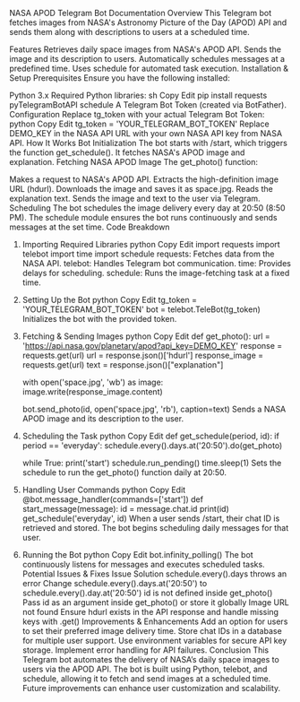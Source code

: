 NASA APOD Telegram Bot Documentation
Overview
This Telegram bot fetches images from NASA's Astronomy Picture of the Day (APOD) API and sends them along with descriptions to users at a scheduled time.

Features
Retrieves daily space images from NASA's APOD API.
Sends the image and its description to users.
Automatically schedules messages at a predefined time.
Uses schedule for automated task execution.
Installation & Setup
Prerequisites
Ensure you have the following installed:

Python 3.x
Required Python libraries:
sh
Copy
Edit
pip install requests pyTelegramBotAPI schedule
A Telegram Bot Token (created via BotFather).
Configuration
Replace tg_token with your actual Telegram Bot Token:
python
Copy
Edit
tg_token = 'YOUR_TELEGRAM_BOT_TOKEN'
Replace DEMO_KEY in the NASA API URL with your own NASA API key from NASA API.
How It Works
Bot Initialization
The bot starts with /start, which triggers the function get_schedule().
It fetches NASA's APOD image and explanation.
Fetching NASA APOD Image
The get_photo() function:

Makes a request to NASA's APOD API.
Extracts the high-definition image URL (hdurl).
Downloads the image and saves it as space.jpg.
Reads the explanation text.
Sends the image and text to the user via Telegram.
Scheduling
The bot schedules the image delivery every day at 20:50 (8:50 PM).
The schedule module ensures the bot runs continuously and sends messages at the set time.
Code Breakdown
1. Importing Required Libraries
python
Copy
Edit
import requests
import telebot
import time
import schedule
requests: Fetches data from the NASA API.
telebot: Handles Telegram bot communication.
time: Provides delays for scheduling.
schedule: Runs the image-fetching task at a fixed time.
2. Setting Up the Bot
python
Copy
Edit
tg_token = 'YOUR_TELEGRAM_BOT_TOKEN'
bot = telebot.TeleBot(tg_token)
Initializes the bot with the provided token.
3. Fetching & Sending Images
python
Copy
Edit
def get_photo():
    url = 'https://api.nasa.gov/planetary/apod?api_key=DEMO_KEY'
    response = requests.get(url)
    url = response.json()['hdurl']
    response_image = requests.get(url)
    text = response.json()["explanation"]
    
    with open('space.jpg', 'wb') as image:
        image.write(response_image.content)
    
    bot.send_photo(id, open('space.jpg', 'rb'), caption=text)
Sends a NASA APOD image and its description to the user.
4. Scheduling the Task
python
Copy
Edit
def get_schedule(period, id):
    if period == 'everyday':
        schedule.every().days.at('20:50').do(get_photo)
    
    while True:
        print('start')
        schedule.run_pending()
        time.sleep(1)
Sets the schedule to run the get_photo() function daily at 20:50.
5. Handling User Commands
python
Copy
Edit
@bot.message_handler(commands=['start'])
def start_message(message):
    id = message.chat.id
    print(id)
    get_schedule('everyday', id)
When a user sends /start, their chat ID is retrieved and stored.
The bot begins scheduling daily messages for that user.
6. Running the Bot
python
Copy
Edit
bot.infinity_polling()
The bot continuously listens for messages and executes scheduled tasks.
Potential Issues & Fixes
Issue	Solution
schedule.every().days throws an error	Change schedule.every().days.at('20:50') to schedule.every().day.at('20:50')
id is not defined inside get_photo()	Pass id as an argument inside get_photo() or store it globally
Image URL not found	Ensure hdurl exists in the API response and handle missing keys with .get()
Improvements & Enhancements
Add an option for users to set their preferred image delivery time.
Store chat IDs in a database for multiple user support.
Use environment variables for secure API key storage.
Implement error handling for API failures.
Conclusion
This Telegram bot automates the delivery of NASA’s daily space images to users via the APOD API. The bot is built using Python, telebot, and schedule, allowing it to fetch and send images at a scheduled time. Future improvements can enhance user customization and scalability.

